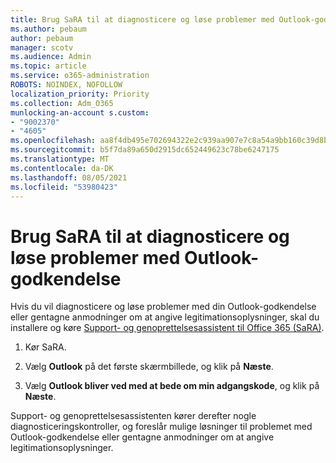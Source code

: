 ```yaml
---
title: Brug SaRA til at diagnosticere og løse problemer med Outlook-godkendelse
ms.author: pebaum
author: pebaum
manager: scotv
ms.audience: Admin
ms.topic: article
ms.service: o365-administration
ROBOTS: NOINDEX, NOFOLLOW
localization_priority: Priority
ms.collection: Adm_O365
munlocking-an-account s.custom:
- "9002370"
- "4605"
ms.openlocfilehash: aa8f4db495e702694322e2c939aa907e7c8a54a9bb160c39d8bd5f49a32bcb01
ms.sourcegitcommit: b5f7da89a650d2915dc652449623c78be6247175
ms.translationtype: MT
ms.contentlocale: da-DK
ms.lasthandoff: 08/05/2021
ms.locfileid: "53980423"
---
```

# <a name="use-sara-to-diagnose-and-resolve-outlook-authentication-issues"></a>Brug SaRA til at diagnosticere og løse problemer med Outlook-godkendelse

Hvis du vil diagnosticere og løse problemer med din Outlook-godkendelse eller gentagne anmodninger om at angive legitimationsoplysninger, skal du installere og køre [Support- og genoprettelsesassistent til Office 365 (SaRA)](https://diagnostics.office.com/#/).

1. Kør SaRA.

2. Vælg **Outlook** på det første skærmbillede, og klik på **Næste**.

3. Vælg **Outlook bliver ved med at bede om min adgangskode**, og klik på **Næste**.

Support- og genoprettelsesassistenten kører derefter nogle diagnosticeringskontroller, og foreslår mulige løsninger til problemet med Outlook-godkendelse eller gentagne anmodninger om at angive legitimationsoplysninger.
